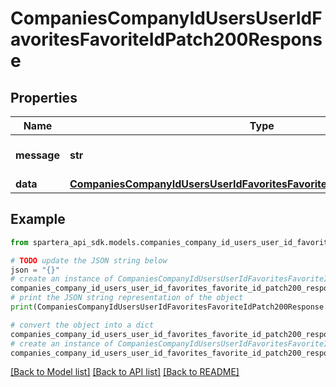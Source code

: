 # CompaniesCompanyIdUsersUserIdFavoritesFavoriteIdPatch200Response


## Properties

Name | Type | Description | Notes
------------ | ------------- | ------------- | -------------
**message** | **str** | Response status message | 
**data** | [**CompaniesCompanyIdUsersUserIdFavoritesFavoriteIdPatch200ResponseData**](CompaniesCompanyIdUsersUserIdFavoritesFavoriteIdPatch200ResponseData.md) |  | 

## Example

```python
from spartera_api_sdk.models.companies_company_id_users_user_id_favorites_favorite_id_patch200_response import CompaniesCompanyIdUsersUserIdFavoritesFavoriteIdPatch200Response

# TODO update the JSON string below
json = "{}"
# create an instance of CompaniesCompanyIdUsersUserIdFavoritesFavoriteIdPatch200Response from a JSON string
companies_company_id_users_user_id_favorites_favorite_id_patch200_response_instance = CompaniesCompanyIdUsersUserIdFavoritesFavoriteIdPatch200Response.from_json(json)
# print the JSON string representation of the object
print(CompaniesCompanyIdUsersUserIdFavoritesFavoriteIdPatch200Response.to_json())

# convert the object into a dict
companies_company_id_users_user_id_favorites_favorite_id_patch200_response_dict = companies_company_id_users_user_id_favorites_favorite_id_patch200_response_instance.to_dict()
# create an instance of CompaniesCompanyIdUsersUserIdFavoritesFavoriteIdPatch200Response from a dict
companies_company_id_users_user_id_favorites_favorite_id_patch200_response_from_dict = CompaniesCompanyIdUsersUserIdFavoritesFavoriteIdPatch200Response.from_dict(companies_company_id_users_user_id_favorites_favorite_id_patch200_response_dict)
```
[[Back to Model list]](../README.md#documentation-for-models) [[Back to API list]](../README.md#documentation-for-api-endpoints) [[Back to README]](../README.md)


